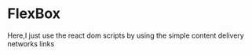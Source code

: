 # FlexBox
Here,I just use the react dom scripts by using the simple content delivery networks links
